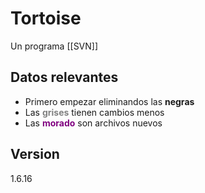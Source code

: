 # Tortoise

Un programa [[SVN]] 

## Datos relevantes

- Primero empezar eliminandos las **negras**
- Las <span style="color: grey"><b>grises</b></span> tienen cambios menos
- Las <span style="color: purple"><b>morado</b></span> son archivos nuevos

## Version
1.6.16